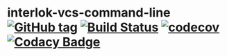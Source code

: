 # interlok-vcs-command-line [![GitHub tag](https://img.shields.io/github/tag/adaptris/interlok-vcs-command-line.svg)](https://github.com/adaptris/interlok-vcs-command-line/tags) [![Build Status](https://travis-ci.org/adaptris/interlok-vcs-command-line.svg?branch=develop)](https://travis-ci.org/adaptris/interlok-vcs-command-line)  [![codecov](https://codecov.io/gh/adaptris/interlok-vcs-command-line/branch/develop/graph/badge.svg)](https://codecov.io/gh/adaptris/interlok-vcs-command-line) [![Codacy Badge](https://api.codacy.com/project/badge/Grade/e5865d5006f24741a1cb1399334cb3d4)](https://www.codacy.com/app/adaptris/interlok-vcs-command-line?utm_source=github.com&amp;utm_medium=referral&amp;utm_content=adaptris/interlok-vcs-command-line&amp;utm_campaign=Badge_Grade)

